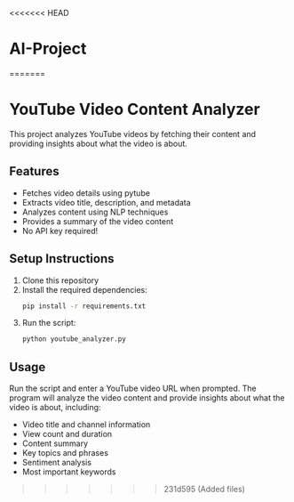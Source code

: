 <<<<<<< HEAD
# AI-Project
=======
# YouTube Video Content Analyzer

This project analyzes YouTube videos by fetching their content and providing insights about what the video is about.

## Features
- Fetches video details using pytube
- Extracts video title, description, and metadata
- Analyzes content using NLP techniques
- Provides a summary of the video content
- No API key required!

## Setup Instructions

1. Clone this repository
2. Install the required dependencies:
   ```bash
   pip install -r requirements.txt
   ```
3. Run the script:
   ```bash
   python youtube_analyzer.py
   ```

## Usage
Run the script and enter a YouTube video URL when prompted. The program will analyze the video content and provide insights about what the video is about, including:
- Video title and channel information
- View count and duration
- Content summary
- Key topics and phrases
- Sentiment analysis
- Most important keywords 
>>>>>>> 231d595 (Added files)
